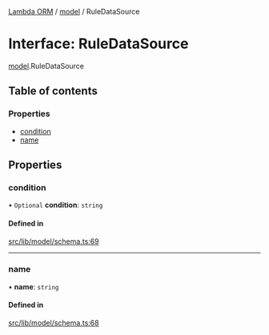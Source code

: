[Lambda ORM](../README.md) / [model](../modules/model.md) / RuleDataSource

# Interface: RuleDataSource

[model](../modules/model.md).RuleDataSource

## Table of contents

### Properties

- [condition](model.RuleDataSource.md#condition)
- [name](model.RuleDataSource.md#name)

## Properties

### condition

• `Optional` **condition**: `string`

#### Defined in

[src/lib/model/schema.ts:69](https://github.com/FlavioLionelRita/lambda-orm/blob/c4a0e00/src/lib/model/schema.ts#L69)

___

### name

• **name**: `string`

#### Defined in

[src/lib/model/schema.ts:68](https://github.com/FlavioLionelRita/lambda-orm/blob/c4a0e00/src/lib/model/schema.ts#L68)
